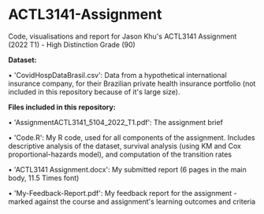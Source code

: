 # ACTL3141-Assignment
Code, visualisations and report for Jason Khu's ACTL3141 Assignment (2022 T1) - High Distinction Grade (90)

<b>Dataset:</b>

• 'CovidHospDataBrasil.csv': Data from a hypothetical international insurance company, for their Brazilian private health insurance portfolio (not included in this repository because of it's large size).

<b>Files included in this repository:</b>

• 'AssignmentACTL3141_5104_2022_T1.pdf': The assignment brief

• 'Code.R': My R code, used for all components of the assignment. Includes descriptive analysis of the dataset, survival analysis (using KM and Cox proportional-hazards model), and computation of the transition rates 

• 'ACTL3141 Assignment.docx': My submitted report (6 pages in the main body, 11.5 Times font)

• 'My-Feedback-Report.pdf': My feedback report for the assignment - marked against the course and assignment's learning outcomes and criteria

